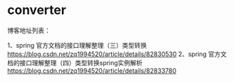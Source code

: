 # converter

博客地址列表：

1、spring 官方文档的接口理解整理（三）类型转换
<url>https://blog.csdn.net/zq1994520/article/details/82830530</url>
2、spring 官方文档的接口理解整理（四）类型转换spring实例解析
<url>https://blog.csdn.net/zq1994520/article/details/82833780</url>